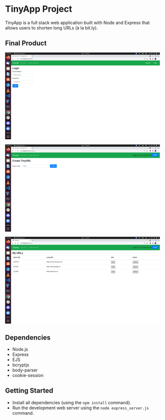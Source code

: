 # TinyApp Project

TinyApp is a full stack web application built with Node and Express that allows users to shorten long URLs (à la bit.ly).

## Final Product

!["Screenshot of TinyApp login page"](https://github.com/alexthemac/tinyapp/blob/master/docs/tinyapp_login.png?raw=true)

!["Screenshot of TinyApp create new URL page"](https://github.com/alexthemac/tinyapp/blob/master/docs/tinyapp_new.png?raw=true)

!["Screenshot of TinyApp URLs page"](https://github.com/alexthemac/tinyapp/blob/master/docs/tinyapp_urls.png?raw=true)

## Dependencies

- Node.js
- Express
- EJS
- bcryptjs
- body-parser
- cookie-session

## Getting Started

- Install all dependencies (using the `npm install` command).
- Run the development web server using the `node express_server.js` command.